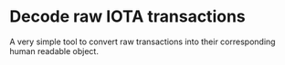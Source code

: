 # Decode raw IOTA transactions
A very simple tool to convert raw transactions into their corresponding human readable object.
